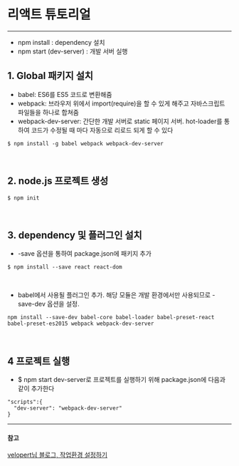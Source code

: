 # 리액트 튜토리얼

----

- npm install : dependency 설치
- npm start (dev-server) : 개발 서버 실행

## 1. Global 패키지 설치
- babel: ES6를 ES5 코드로 변환해줌
- webpack: 브라우저 위에서 import(require)을 할 수 있게 해주고 자바스크립트 파일들을 하나로 합쳐줌
- webpack-dev-server: 간단한 개발 서버로 static 페이지 서버. hot-loader를 통하여 코드가 수정될 때 마다 자동으로 리로드 되게 할 수 있다
```
$ npm install -g babel webpack webpack-dev-server
```  

<br/>

## 2. node.js 프로젝트 생성

```
$ npm init
```  
<br/>

## 3. dependency 및 플러그인 설치
- \-save 옵션을 통하여 package.json에 패키지 추가  

```
$ npm install --save react react-dom
```  

<br/>

- babel에서 사용될 플러그인 추가. 해당 모듈은 개발 환경에서만 사용되므로 \-save\-dev 옵션을 설정.

```
npm install --save-dev babel-core babel-loader babel-preset-react babel-preset-es2015 webpack webpack-dev-server
```
<br/>

## 4 프로젝트 실행
- $ npm start dev-server로 프로젝트를 실행하기 위해 package.json에 다음과 같이 추가한다  

```
"scripts":{
  "dev-server": "webpack-dev-server"
}
```

---
#### 참고
[velopert님 블로그, 작업환경 설정하기](https://velopert.com/814) <br/>
